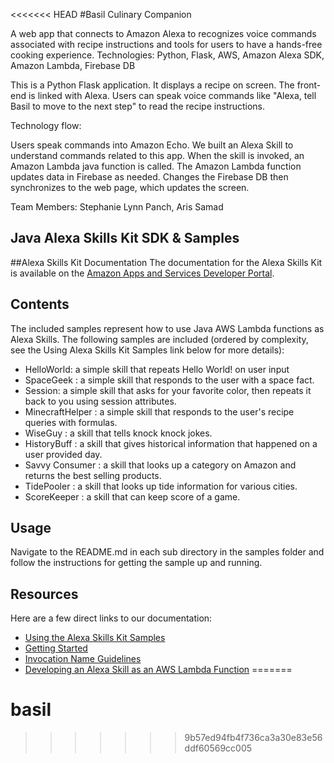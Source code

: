 <<<<<<< HEAD
#Basil Culinary Companion

A web app that connects to Amazon Alexa to recognizes voice commands associated 
with recipe instructions and tools for users to have a hands-free cooking experience.
Technologies: Python, Flask, AWS, Amazon Alexa SDK, Amazon Lambda, Firebase DB

This is a Python Flask application. It displays a recipe on screen. The front-end is linked with Alexa. Users can speak voice commands like "Alexa, tell Basil to move to the next step" to read the recipe instructions.

Technology flow:

Users speak commands into Amazon Echo.
We built an Alexa Skill to understand commands related to this app.
When the skill is invoked, an Amazon Lambda java function is called.
The Amazon Lambda function updates data in Firebase as needed.
Changes the Firebase DB then synchronizes to the web page, which updates the screen.

Team Members: Stephanie Lynn Panch, Aris Samad

## Java Alexa Skills Kit SDK & Samples

##Alexa Skills Kit Documentation
The documentation for the Alexa Skills Kit is available on the [Amazon Apps and Services Developer Portal](https://developer.amazon.com/appsandservices/solutions/alexa/alexa-skills-kit/).

## Contents
The included samples represent how to use Java AWS Lambda functions as Alexa Skills.
The following samples are included (ordered by complexity, see the Using Alexa Skills Kit Samples
link below for more details):

- HelloWorld: a simple skill that repeats Hello World! on user input
- SpaceGeek : a simple skill that responds to the user with a space fact.
- Session: a simple skill that asks for your favorite color, then repeats it back to you using session attributes.
- MinecraftHelper : a simple skill that responds to the user's recipe queries with formulas.
- WiseGuy : a skill that tells knock knock jokes.
- HistoryBuff : a skill that gives historical information that happened on a user provided day.
- Savvy Consumer : a skill that looks up a category on Amazon and returns the best selling products.
- TidePooler : a skill that looks up tide information for various cities.
- ScoreKeeper : a skill that can keep score of a game.

## Usage
Navigate to the README.md in each sub directory in the samples folder and follow the instructions for getting the sample up and running.

## Resources
Here are a few direct links to our documentation:

- [Using the Alexa Skills Kit Samples](https://developer.amazon.com/public/solutions/alexa/alexa-skills-kit/docs/using-the-alexa-skills-kit-samples)
- [Getting Started](https://developer.amazon.com/appsandservices/solutions/alexa/alexa-skills-kit/getting-started-guide)
- [Invocation Name Guidelines](https://developer.amazon.com/public/solutions/alexa/alexa-skills-kit/docs/choosing-the-invocation-name-for-an-alexa-skill)
- [Developing an Alexa Skill as an AWS Lambda Function](https://developer.amazon.com/appsandservices/solutions/alexa/alexa-skills-kit/docs/developing-an-alexa-skill-as-a-lambda-function)
=======
# basil
>>>>>>> 9b57ed94fb4f736ca3a30e83e56ddf60569cc005
